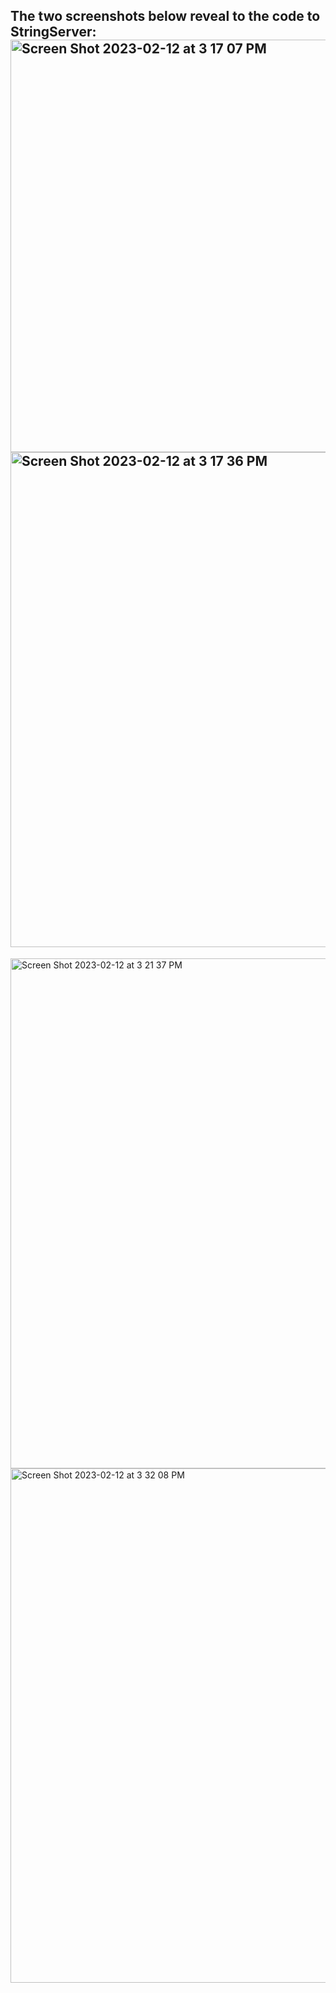 The two screenshots below reveal to the code to StringServer:
<img width="660" alt="Screen Shot 2023-02-12 at 3 17 07 PM" src="https://user-images.githubusercontent.com/122497830/218343202-088e667f-2ced-483c-be09-1dccc93aa674.png">
<img width="792" alt="Screen Shot 2023-02-12 at 3 17 36 PM" src="https://user-images.githubusercontent.com/122497830/218343228-71c118ae-b277-4526-b751-fc02f5564f40.png">
---
<img width="816" alt="Screen Shot 2023-02-12 at 3 21 37 PM" src="https://user-images.githubusercontent.com/122497830/218343428-55a50006-096a-43d9-9b03-cc5784241583.png">
<img width="823" alt="Screen Shot 2023-02-12 at 3 32 08 PM" src="https://user-images.githubusercontent.com/122497830/218343886-0c1d5490-9dfc-48ee-943a-d9f553b16987.png">
